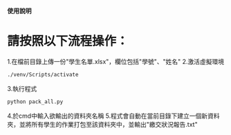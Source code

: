 **使用說明**
# 請按照以下流程操作：
1.在檔前目錄上傳一份"學生名單.xlsx"，欄位包括"學號"、"姓名"
2.激活虛擬環境 
```bash
./venv/Scripts/activate
```
3.執行程式
```bash
python pack_all.py
``` 
4.於cmd中輸入欲輸出的資料夾名稱
5.程式會自動在當前目錄下建立一個新資料夾，並將所有學生的作業打包至該資料夾中，並輸出"繳交狀況報告.txt"